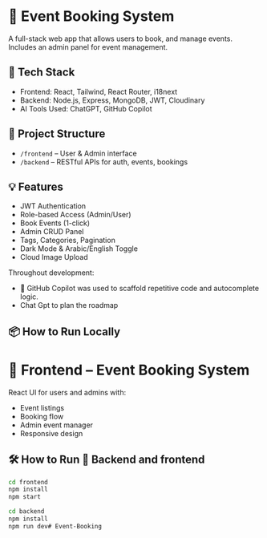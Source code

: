 # 🧾 Event Booking System

A full-stack web app that allows users to book, and manage events. Includes an admin panel for event management.

## 🚀 Tech Stack

- Frontend: React, Tailwind, React Router, i18next
- Backend: Node.js, Express, MongoDB, JWT, Cloudinary
- AI Tools Used: ChatGPT, GitHub Copilot

## 📁 Project Structure

- `/frontend` – User & Admin interface
- `/backend` – RESTful APIs for auth, events, bookings

## 💡 Features

- JWT Authentication
- Role-based Access (Admin/User)
- Book Events (1-click)
- Admin CRUD Panel
- Tags, Categories, Pagination
- Dark Mode & Arabic/English Toggle
- Cloud Image Upload

Throughout development:
- 🤖 GitHub Copilot was used to scaffold repetitive code and autocomplete logic.
- Chat Gpt to plan the roadmap
  
## 📦 How to Run Locally
# 📲 Frontend – Event Booking System

React UI for users and admins with:

- Event listings
- Booking flow
- Admin event manager
- Responsive design

## 🛠 How to Run 🔧 Backend and frontend
```bash
cd frontend
npm install
npm start

cd backend
npm install
npm run dev# Event-Booking


